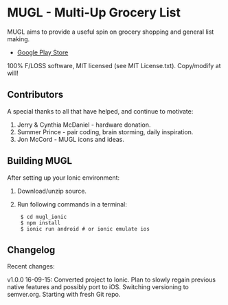 MUGL - Multi-Up Grocery List
=========

MUGL aims to provide a useful spin on grocery shopping and general list making.

* [Google Play Store](https://play.google.com/store/apps/details?id=com.onebillionsaved.mugl)

100% F/LOSS software, MIT licensed (see MIT License.txt). Copy/modify at will!

Contributors
---------

A special thanks to all that have helped, and continue to motivate:

1. Jerry & Cynthia McDaniel - hardware donation.
2. Summer Prince - pair coding, brain storming, daily inspiration.
3. Jon McCord - MUGL icons and ideas.

Building MUGL
---------

After setting up your Ionic environment:

1. Download/unzip source.
2. Run following commands in a terminal:


		$ cd mugl_ionic
		$ npm install
		$ ionic run android # or ionic emulate ios

Changelog
---------

Recent changes:

v1.0.0 16-09-15: Converted project to Ionic. Plan to slowly regain previous native features and possibly port to iOS. Switching versioning to semver.org. Starting with fresh Git repo.